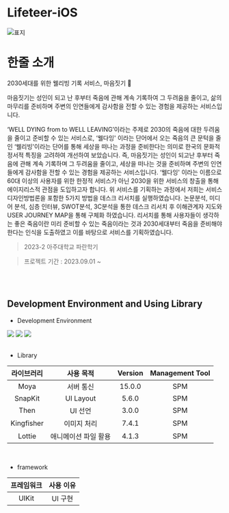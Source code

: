 # Lifeteer-iOS
![표지](https://github.com/Ajou-Lifeteer/Lifeteer-iOS/assets/79050615/91d509b4-db54-42c2-8cfb-bc4a1ea43ed0)

# 한줄 소개
2030세대를 위한 웰리빙 기록 서비스, 마음짓기 🌿

마음짓기는 성인이 되고 난 후부터 죽음에 관해 계속 기록하여 그 두려움을 줄이고, 
삶의 마무리를 준비하며 주변의 인연들에게 감사함을 전할 수 있는 경험을 제공하는 서비스입니다.

‘WELL DYING from to WELL LEAVING’이라는 주제로 2030의 죽음에 대한 두려움을 줄이고 준비할 수 있는 서비스로, ‘웰다잉' 이라는 단어에서 오는 죽음의 큰 문턱을 줄인 ‘웰리빙'이라는 단어를 통해 세상을 떠나는 과정을 준비한다는 의미로 한국의 문화적 정서적 특징을 고려하여 개선하여 보았습니다. 즉, 마음짓기는 성인이 되고난 후부터 죽음에 관해 계속 기록하며 그 두려움을 줄이고, 세상을 떠나는 것을 준비하며 주변의 인연들에게 감사함을 전할 수 있는 경험을 제공하는 서비스입니다. ‘웰다잉' 이라는 이름으로 60대 이상의 사용자를 위한 한정적 서비스가 아닌 2030을 위한 서비스의 창출을 통해 에이지리스적 관점을 도입하고자 합니다. 위 서비스를 기획하는 과정에서 저희는 서비스디자인방법론을 포함한 5가지 방법을 데스크 리서치를 실행하였습니다. 논문분석, 미디어 분석, 심층 인터뷰, SWOT분석, 3C분석을 통한 데스크 리서치 후 이해관계자 지도와 USER JOURNEY MAP을 통해 구체화 하였습니다. 리서치를 통해 사용자들이 생각하는 좋은 죽음이란 미리 준비할 수 있는 죽음이라는 것과 2030세대부터 죽음을 준비해야한다는 인식을 도출하였고 이를 바탕으로 서비스를 기획하였습니다.

> 2023-2 아주대학교 파란학기

> 프로젝트 기간 : 2023.09.01 ~ 

<br>

<br>

## Development Environment and Using Library
- Development Environment
<p align="left">
<img src ="https://img.shields.io/badge/Swift-5.7-orange?logo=swift">
<img src ="https://img.shields.io/badge/Xcode-14.0-blue?logo=xcode">
<img src ="https://img.shields.io/badge/iOS-14.0-green.svg">

<br>
<br>

- Library

라이브러리 | 사용 목적 | Version | Management Tool
:---------:|:----------:|:---------: |:---------:
 Moya | 서버 통신 | 15.0.0 | SPM
 SnapKit | UI Layout | 5.6.0 | SPM
 Then | UI 선언 | 3.0.0 | SPM
 Kingfisher | 이미지 처리 | 7.4.1| SPM
 Lottie  | 애니메이션 파일 활용 | 4.1.3 | SPM
 
 <br>

- framework

프레임워크 | 사용 이유 
:---------:|:----------:
 UIKit | UI 구현

<br>
